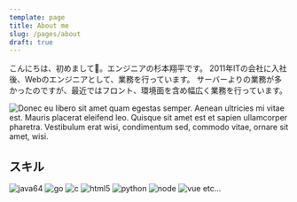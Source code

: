 ```yaml
---
template: page
title: About me
slug: /pages/about
draft: true
---
```

こんにちは、初めまして。エンジニアの杉本翔平です。
2011年ITの会社に入社後、Webのエンジニアとして、業務を行っています。
サーバーよりの業務が多かったのですが、最近ではフロント、環境面を含め幅広く業務を行っています。


![Donec eu libero sit amet quam egestas semper. Aenean ultricies mi vitae est. Mauris placerat eleifend leo. Quisque sit amet est et sapien ullamcorper pharetra. Vestibulum erat wisi, condimentum sed, commodo vitae, ornare sit amet, wisi.](/media/image-2.jpg)

## スキル
![java64](/media/java.png)
![go](/media/Go.png)
![c](/media/C.png)
![html5](/media/Html5.png)
![python](/media/Python.png)
![node](/media/node.png)
![vue](/media/Vue.png)
etc...


